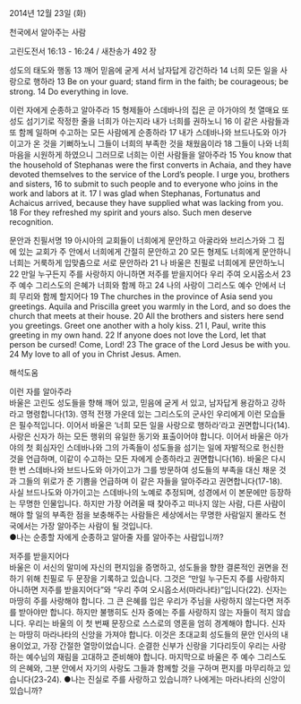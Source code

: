 2014년 12월 23일 (화)

천국에서 알아주는 사람



고린도전서 16:13 - 16:24 / 새찬송가 492 장


성도의 태도와 행동
13 깨어 믿음에 굳게 서서 남자답게 강건하라 14 너희 모든 일을 사랑으로 행하라 
13 Be on your guard; stand firm in the faith; be courageous; be strong. 14 Do everything in love.

이런 자에게 순종하고 알아주라
15 형제들아 스데바나의 집은 곧 아가야의 첫 열매요 또 성도 섬기기로 작정한 줄을 너희가 아는지라 내가 너희를 권하노니 16 이 같은 사람들과 또 함께 일하며 수고하는 모든 사람에게 순종하라 17 내가 스데바나와 브드나도와 아가이고가 온 것을 기뻐하노니 그들이 너희의 부족한 것을 채웠음이라 18 그들이 나와 너희 마음을 시원하게 하였으니 그러므로 너희는 이런 사람들을 알아주라 
15 You know that the household of Stephanas were the first converts in Achaia, and they have devoted themselves to the service of the Lord’s people. I urge you, brothers and sisters, 16 to submit to such people and to everyone who joins in the work and labors at it. 17 I was glad when Stephanas, Fortunatus and Achaicus arrived, because they have supplied what was lacking from you. 18 For they refreshed my spirit and yours also. Such men deserve recognition.

문안과 친필서명
19 아시아의 교회들이 너희에게 문안하고 아굴라와 브리스가와 그 집에 있는 교회가 주 안에서 너희에게 간절히 문안하고 20 모든 형제도 너희에게 문안하니 너희는 거룩하게 입맞춤으로 서로 문안하라 21 나 바울은 친필로 너희에게 문안하노니 22 만일 누구든지 주를 사랑하지 아니하면 저주를 받을지어다 우리 주여 오시옵소서 23 주 예수 그리스도의 은혜가 너희와 함께 하고 24 나의 사랑이 그리스도 예수 안에서 너희 무리와 함께 할지어다
19 The churches in the province of Asia send you greetings. Aquila and Priscilla greet you warmly in the Lord, and so does the church that meets at their house. 20 All the brothers and sisters here send you greetings. Greet one another with a holy kiss. 21 I, Paul, write this greeting in my own hand. 22 If anyone does not love the Lord, let that person be cursed! Come, Lord! 23 The grace of the Lord Jesus be with you. 24 My love to all of you in Christ Jesus. Amen.

해석도움





이런 자를 알아주라  
바울은 고린도 성도들을 향해 깨어 있고, 믿음에 굳게 서 있고, 남자답게 용감하고 강하라고 명령합니다(13). 영적 전쟁 가운데 있는 그리스도의 군사인 우리에게 이런 모습들은 필수적입니다. 이어서 바울은 ‘너희 모든 일을 사랑으로 행하라’라고 권면합니다(14). 사랑은 신자가 하는 모든 행위의 유일한 동기와 표출이어야 합니다. 이어서 바울은 아가야의 첫 회심자인 스데바나와 그의 가족들이 성도들을 섬기는 일에 자발적으로 헌신한 것을 언급하며, 이같이 수고하는 모든 자에게 순종하라고 권면합니다(16). 바울은 다시 한 번 스데바나와 브드나도와 아가이고가 그를 방문하여 성도들의 부족을 대신 채운 것과 그들의 위로가 준 기쁨을 언급하며 이 같은 자들을 알아주라고 권면합니다(17-18). 사실 브드나도와 아가이고는 스데바나의 노예로 추정되며, 성경에서 이 본문에만 등장하는 무명한 인물입니다. 하지만 가장 어려울 때 찾아주고 떠나지 않는 사람, 다른 사람이 해야 할 일의 부족한 점을 보충해주는 사람들은 세상에서는 무명한 사람일지 몰라도 천국에서는 가장 알아주는 사람이 될 것입니다.             
●나는 순종할 자에게 순종하고 알아줄 자를 알아주는 사람입니까?

저주를 받을지어다  
바울은 이 서신의 말미에 자신의 편지임을 증명하고, 성도들을 향한 결론적인 권면을 전하기 위해 친필로 두 문장을 기록하고 있습니다. 그것은 “만일 누구든지 주를 사랑하지 아니하면 저주를 받을지어다”와 “우리 주여 오시옵소서(마라나타)”입니다(22). 신자는 마땅히 주를 사랑해야 합니다. 그 큰 은혜를 입은 우리가 주님을 사랑하지 않는다면 저주를 받아야만 합니다. 하지만 불행히도 신자 중에는 주를 사랑하지 않는 자들이 적지 않습니다. 우리는 바울의 이 첫 번째 문장으로 스스로의 영혼을 엄히 경계해야 합니다. 신자는 마땅히 마라나타의 신앙을 가져야 합니다. 이것은 초대교회 성도들의 문안 인사의 내용이었고, 가장 간절한 열망이었습니다. 순결한 신부가 신랑을 기다리듯이 우리는 사랑하는 예수님의 재림을 고대하고 준비해야 합니다. 마지막으로 바울은 주 예수 그리스도의 은혜와, 그분 안에서 자기의 사랑도 그들과 함께할 것을 구하며 편지를 마무리하고 있습니다(23-24). 
●나는 진실로 주를 사랑하고 있습니까? 나에게는 마라나타의 신앙이 있습니까?